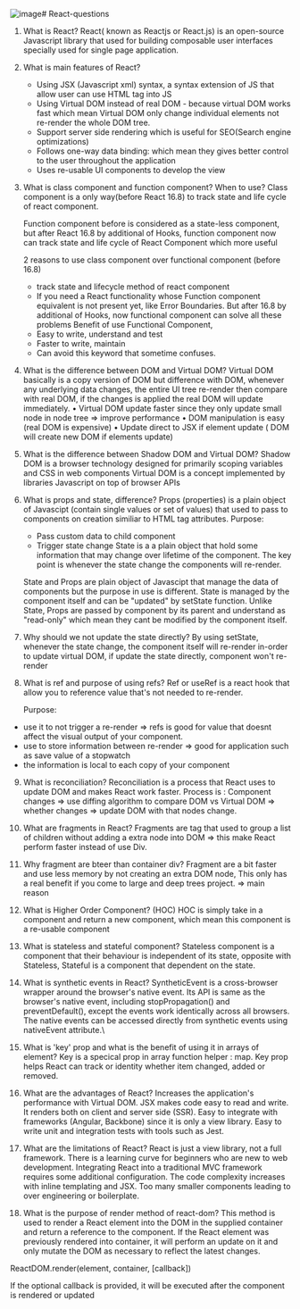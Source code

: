 ![image](https://github.com/kthuynh1610/React-questions/assets/55730048/d54aebb8-d3c9-422b-89f0-786eb4f0d7e3)# React-questions

1. What is React? 
   React( known as Reactjs or React.js) is an open-source Javascript library that used for building composable user interfaces specially used for single page application.
2. What is main features of React?
   - Using JSX (Javascript xml) syntax, a syntax extension of JS that allow user can use HTML tag into JS
   - Using Virtual DOM instead of real DOM - because virtual DOM works fast which mean Virtual DOM only change individual elements not re-render the whole DOM tree. 
   - Support server side rendering which is useful for SEO(Search engine optimizations) 
   - Follows one-way data binding: which mean they gives better control to the user throughout the application
   - Uses re-usable UI components to develop the view
3. What is class component and function component? When to use?
   Class component is a only way(before React 16.8) to track state and life cycle of react component. 

   Function component before is considered as a state-less component, but after React 16.8 by additional of Hooks, function component now can track state and life cycle of React Component which more useful 
  
   2 reasons to use class component over functional component (before 16.8) 
   - track state and lifecycle method of react component
   - If you need a React functionality whose Function component equivalent is not present yet, like Error Boundaries. 
   But after 16.8 by additional of Hooks, now functional component can solve all these problems
   Benefit of use Functional Component, 
   - Easy to write, understand and test
   - Faster to write, maintain
   - Can avoid this keyword that sometime confuses.
 4. What is the difference between DOM and Virtual DOM?
    Virtual DOM basically is a copy version of DOM but difference with DOM, whenever any underlying data changes, the entire UI tree re-render then compare with real DOM, if the changes is applied the real DOM      will update immediately. 
   	•  Virtual DOM update faster since they only update small node in node tree => improve performance
   	• DOM manipulation is easy (real DOM is expensive) 
   	• Update direct to JSX if element update ( DOM will create new DOM if elements update)
 5. What is the difference between Shadow DOM and Virtual DOM? 
    Shadow DOM is a browser technology designed for primarily scoping variables and CSS in web components 
    Virtual DOM is a concept implemented by libraries Javascript on top of browser APIs
 6. What is props and state, difference? 
    Props (properties) is a plain object of Javascipt (contain single values or set of values) that used to pass to components on creation similiar to HTML tag attributes. 
    Purpose: 
   	- Pass custom data to child component
   	- Trigger state change
    State is a a plain object that hold some information that may change over lifetime of the component. The key point is whenever the state change the components will re-render.
   
    State and Props are plain object of Javascipt that manage the data of components but the purpose in use is different.
    State is managed by the component itself and can be "updated" by setState function. Unlike State, Props are passed by component by its parent and understand as "read-only" which mean they cant be 
    modified by the component itself. 
 7. Why should we not update the state directly?
    By using setState, whenever the state change, the component itself will re-render in-order to update virtual DOM, if update the state directly, component won't re-render
 8. What is ref and purpose of using refs? 
    Ref or useRef is a react hook that allow you to reference value that's not needed to re-render. 

    Purpose: 
   - use it to not trigger a re-render => refs is good for value that doesnt affect the visual output of your component. 
   - use to store information between re-render => good for application such as save value of a stopwatch
   - the information is local to each copy of your component
 9. What is reconciliation?
    Reconciliation is a process that React uses to update DOM and makes React work faster. 
    Process is : Component changes => use diffing algorithm to compare DOM vs Virtual DOM => whether changes => update DOM with that nodes change.
10. What are fragments in React?
    Fragments are tag that used to group a list of children without adding a extra node into DOM => this make React perform faster instead of use Div.
11. Why fragment are bteer than container div?
     Fragment are a bit faster and use less memory by not creating an extra DOM node, This only has a real benefit if you come to large and deep trees project. => main reason
     
12. What is Higher Order Component? (HOC)
    HOC is simply take in a component and return a new component, which mean this component is a re-usable component
13. What is stateless and stateful component?
    Stateless component is a component that their behaviour is independent of its state, opposite with Stateless, Stateful is a component that dependent on the state.
14. What is synthetic events in React? 
    SyntheticEvent is a cross-browser wrapper around the browser's native event. Its API is same as the browser's native event, including stopPropagation() and preventDefault(), except the events work            identically across all browsers. The native events can be accessed directly from synthetic events using nativeEvent attribute.\
15. What is 'key' prop and what is the benefit of using it in arrays of element?
    Key is a specical prop in array function helper : map. Key prop helps React can track or identity whether item changed, added or removed.
16. What are the advantages of React?
    Increases the application's performance with Virtual DOM.
    JSX makes code easy to read and write.
    It renders both on client and server side (SSR).
    Easy to integrate with frameworks (Angular, Backbone) since it is only a view library.
    Easy to write unit and integration tests with tools such as Jest.
17. What are the limitations of React?
    React is just a view library, not a full framework.
    There is a learning curve for beginners who are new to web development.
    Integrating React into a traditional MVC framework requires some additional configuration.
    The code complexity increases with inline templating and JSX.
    Too many smaller components leading to over engineering or boilerplate.
18. What is the purpose of render method of react-dom?
    This method is used to render a React element into the DOM in the supplied container and return a reference to the component. If the React element was previously rendered into container, it will perform      an update on it and only mutate the DOM as necessary to reflect the latest changes.

   ReactDOM.render(element, container, [callback])

   If the optional callback is provided, it will be executed after the component is rendered or updated











